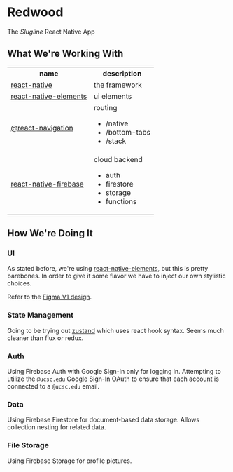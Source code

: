 # Redwood
The *Slugline* React Native App

## What We're Working With
<table>
	<th>name</th>
	<th>description</th>
	<tr>
		<td>
			<a href="https://reactnative.dev/">
			react-native
			</a>
		</td>
		<td>
			the framework
		</td>
	</tr>
	<tr>
		<td>
			<a href="https://reactnativeelements.com/">
			react-native-elements
			</a>
		</td>
		<td>ui elements</td>
	</tr>
	<tr>
		<td>
			<a href="https://reactnavigation.org/">
			@react-navigation
			</a>
		</td>
		<td>
			routing
			<ul>
				<li>/native</li>
				<li>/bottom-tabs</li>
				<li>/stack</li>
			</ul>
		</td>
	</tr>
	<tr>
		<td>
			<a href="https://rnfirebase.io/">
			react-native-firebase
			</a>
		</td>
		<td>
			cloud backend
			<ul>
				<li>auth</li>
				<li>firestore</li>
				<li>storage</li>
				<li>functions</li>
			</ul>
		</td>
	</tr>
</table>

## How We're Doing It
### UI
As stated before, we're using [react-native-elements](https://reactnativeelements.com/), but this is pretty barebones. In order to give it some flavor we have to inject our own stylistic choices.

Refer to the <a href="https://www.figma.com/files/project/29123312/V1?fuid=944441741646389839">Figma V1 design</a>.

### State Management

Going to be trying out [zustand](https://github.com/pmndrs/zustand) which uses react hook syntax. Seems much cleaner than flux or redux.

### Auth
Using Firebase Auth with Google Sign-In only for logging in. Attempting to utilize the `@ucsc.edu` Google Sign-In OAuth to ensure that each account is connected to a `@ucsc.edu` email.

### Data
Using Firebase Firestore for document-based data storage. Allows collection nesting for related data.

### File Storage
Using Firebase Storage for profile pictures.


